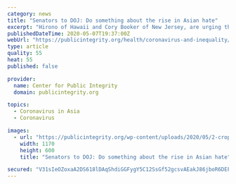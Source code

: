 ```yaml
---
category: news
title: "Senators to DOJ: Do something about the rise in Asian hate"
excerpt: "Hirono of Hawaii and Cory Booker of New Jersey, are urging the U.S. Department of Justice’s Civil Rights Division to address a surge in discrimination and hate crimes against Asian Americans and Pacific Islanders (AAPI)."
publishedDateTime: 2020-05-07T19:37:00Z
webUrl: "https://publicintegrity.org/health/coronavirus-and-inequality/senators-to-doj-do-something-about-the-rise-in-asian-hate/"
type: article
quality: 55
heat: 55
published: false

provider:
  name: Center for Public Integrity
  domain: publicintegrity.org

topics:
  - Coronavirus in Asia
  - Coronavirus

images:
  - url: "https://publicintegrity.org/wp-content/uploads/2020/05/2-croppedB-1170x600-c-default.jpg"
    width: 1170
    height: 600
    title: "Senators to DOJ: Do something about the rise in Asian hate"

secured: "V31sIeOZoxaA2DS618lDAqShdiGGFygY5C12SsGf52gcsvAEakJ86jboR6DEFbDIwCT773xos+RnR5ze1SJW1DtJ6KjZONf78JhwFOZfaNuKPvsic5+qsqweFwMz/cRRFqz6ucAtf49VFkrR5ZkcacscN4D9UEYwuhxXAGVMTDXMtToSS9bX0p3Gf/83GJ/4MTbRULdiLsUeEw2JL9DPATya8R0BlWUa1cwar1tDuef6z/mU/YhsYE+TyiTVubtQLta3+COPQgiuqajIUTp+v7t2CXX6KQc+aqiqeakquGg+JD9Tgb1IygfVJu3I+w//;+UBPu0qiDZdyWaqv89I1Pw=="
---
```


